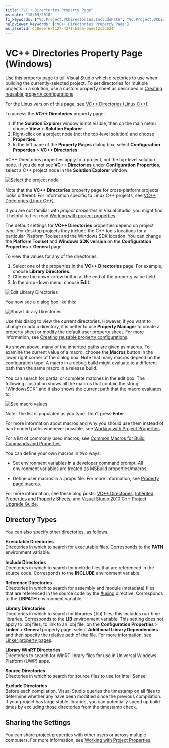 ```yaml
---
title: "VC++ Directories Property Page"
ms.date: "10/09/2018"
f1_keywords: ["VC.Project.VCDirectories.IncludePath", "VC.Project.VCDirectories.ReferencePath", "VC.Project.VCDirectories.SourcePath", "VC.Project.VCDirectories.LibraryWPath", "VC.Project.VCDirectories.ExecutablePath", "VC.Project.VCDirectories.LibraryPath", "VS.ToolsOptionsPages.Projects.VCDirectories", "VC.Project.VCDirectories.ExcludePath"]
helpviewer_keywords: ["VC++ Directories Property Page"]
ms.assetid: 428eeef6-f127-4271-b3ea-0ae6f2c3d624
---
```

# VC++ Directories Property Page (Windows)

Use this property page to tell Visual Studio which directories to use when building the currently-selected project. To set directories for multiple projects in a solution, use a custom property sheet as described in [Creating reusable property configurations](create-reusable-property-configurations.md).

For the Linux version of this page, see [VC++ Directories (Linux C++)](../linux/prop-pages/directories-linux.md).

To access the **VC++ Directories** property page:

1. If the **Solution Explorer** window is not visible, then on the main menu choose **View** > **Solution Explorer**.
1. Right-click on a project node (not the top-level solution) and choose **Properties**.
1. In the left pane of the **Property Pages** dialog box, select **Configuration Properties** > **VC++ Directories**.

VC++ Directories properties apply to a project, not the top-level solution node. If you do not see **VC++ Directories** under **Configuration Properties**, select a C++ project node in the **Solution Explorer** window:

![Select the project node](media/vcppdir.png "Select the project node to see the VC++ Directories properties")

Note that the **VC++ Directories** property page for cross-platform projects looks different. For information specific to Linux C++ projects, see [VC++ Directories (Linux C++)](../linux/prop-pages/directories-linux.md).

If you are not familiar with *project properties* in Visual Studio, you might find it helpful to first read [Working with project properties](working-with-project-properties.md).

The default settings for **VC++ Directories** properties depend on project type. For desktop projects they include the C++ tools locations for a particular Platform Toolset and the Windows SDK location. You can change the **Platform Toolset** and **Windows SDK version** on the **Configuration Properties** > **General** page.

To view the values for any of the directories:

1. Select one of the properties in the **VC++ Directories** page. For example, choose **Library Directories**.
1. Choose the down-arrow button at the end of the property value field.
1. In the drop-down menu, choose **Edit**.

![Edit Library Directories](media/vcppdir_libdir_edit.png "Dialog to edit library paths")

You now see a dialog box like this:

![Show Library Directories](media/vcppdir_libdir.png "Dialog to add or remove library paths")

Use this dialog to view the current directories. However, if you want to change or add a directory, it is better to use **Property Manager** to create a property sheet or modify the default user property sheet. For more information, see [Creating reusable property configurations](create-reusable-property-configurations.md).

As shown above, many of the inherited paths are given as macros.  To examine the current value of a macro, choose the **Macros** button in the lower right corner of the dialog box. Note that many macros depend on the configuration type. A macro in a debug build might evaluate to a different path than the same macro in a release build.

You can search for partial or complete matches in the edit box. The following illustration shows all the macros that contain the string "WindowsSDK" and it also shows the current path that the macro evaluates to:

![See macro values](media/vcppdir_libdir_macros.png "Dialog to edit macros")

Note: The list is populated as you type. Don't press **Enter**.

For more information about macros and why you should use them instead of hard-coded paths whenever possible, see [Working with Project Properties](../ide/working-with-project-properties.md).

For a list of commonly used macros, see [Common Macros for Build Commands and Properties](common-macros-for-build-commands-and-properties.md).

You can define your own macros in two ways:

- Set environment variables in a developer command prompt. All environment variables are treated as MSBuild properties/macros.

- Define user macros in a .props file. For more information, see [Property page macros](working-with-project-properties.md).

For more information, see these blog posts: [VC++ Directories](http://blogs.msdn.com/b/vsproject/archive/2009/07/07/vc-directories.aspx), [Inherited Properties and Property Sheets](http://blogs.msdn.com/b/vsproject/archive/2009/06/23/inherited-properties-and-property-sheets.aspx), and [Visual Studio 2010 C++ Project Upgrade Guide](http://blogs.msdn.com/b/vcblog/archive/2010/03/02/visual-studio-2010-c-project-upgrade-guide.aspx).

## Directory Types

You can also specify other directories, as follows.

**Executable Directories**<br/>
Directories in which to search for executable files. Corresponds to the **PATH** environment variable.

**Include Directories**<br/>
Directories in which to search for include files that are referenced in the source code. Corresponds to the **INCLUDE** environment variable.

**Reference Directories**<br/>
Directories in which to search for assembly and module (metadata) files that are referenced in the source code by the [#using](../preprocessor/hash-using-directive-cpp.md) directive. Corresponds to the **LIBPATH** environment variable.

**Library Directories**<br/>
Directories in which to search for libraries (.lib) files; this includes run-time libraries. Corresponds to the **LIB** environment variable. This setting does not apply to .obj files; to link to an .obj file, on the  **Configuration Properties** > **Linker** > **General** property page, select **Additional Library Dependencies** and then specify the relative path of the file. For more information, see [Linker property pages](../ide/linker-property-pages.md).

**Library WinRT Directories**<br/>
Directories to search for WinRT library files for use in Universal Windows Platform (UWP) apps.

**Source Directories**<br/>
Directories in which to search for source files to use for IntelliSense.

**Exclude Directories**<br/>
Before each compilation, Visual Studio queries the timestamp on all files to determine whether any have been modified since the previous compilation. If your project has large stable libraries, you can potentially speed up build times by excluding those directories from the timestamp check.

## Sharing the Settings

You can share project properties with other users or across multiple computers. For more information, see [Working with Project Properties](../ide/working-with-project-properties.md).
